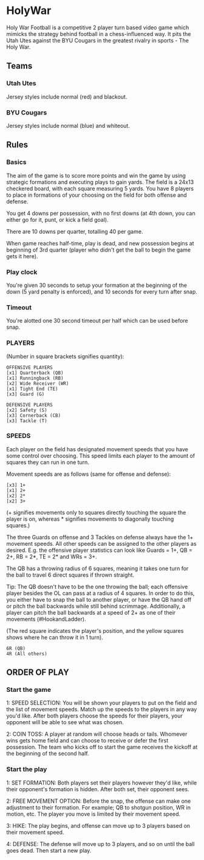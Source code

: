 # HolyWar
Holy War Football is a competitive 2 player turn based video game which mimicks the strategy behind football in a chess-influenced way. It pits the Utah Utes against the BYU Cougars in the greatest rivalry in sports - The Holy War.

## Teams

### Utah Utes

Jersey styles include normal (red) and blackout.

### BYU Cougars

Jersey styles include normal (blue) and whiteout.

## Rules

### Basics

The aim of the game is to score more points and win the game by using strategic formations and executing plays to gain yards. The field is a 24x13 checkered board, with each square measuring 5 yards. You have 8 players to place in formations of your choosing on the field for both offense and defense.

You get 4 downs per possession, with no first downs (at 4th down, you can either go for it, punt, or kick a field goal).

There are 10 downs per quarter, totalling 40 per game.

When game reaches half-time, play is dead, and new possession begins at beginning of 3rd quarter (player who didn't get the ball to begin the game gets it here).

### Play clock

You're given 30 seconds to setup your formation at the beginning of the down (5 yard penalty is enforced), and 10 seconds for every turn after snap.

### Timeout

You're alotted one 30 second timeout per half which can be used before snap.

### PLAYERS

(Number in square brackets signifies quantity):

    OFFENSIVE PLAYERS
    [x1] Quarterback (QB)
    [x1] Runningback (RB)
    [x2] Wide Receiver (WR)
    [x1] Tight End (TE)
    [x3] Guard (G)

    DEFENSIVE PLAYERS
    [x2] Safety (S)
    [x3] Cornerback (CB)
    [x3] Tackle (T)

### SPEEDS

Each player on the field has designated movement speeds that you have some control over choosing. This speed limits each player to the amount of squares they can run in one turn.

Movement speeds are as follows (same for offense and defense):

    [x3] 1+
    [x1] 2+
    [x2] 2*
    [x2] 3+

(+ signifies movements only to squares directly touching the square the player is on, whereas * signifies movements to diagonally touching squares.)

The three Guards on offense and 3 Tackles on defense always have the 1+ movement speeds. All other speeds can be assigned to the other players as desired. E.g. the offensive player statistics can look like Guards = 1+, QB = 2+, RB = 2*, TE = 2* and WRs = 3+.

The QB has a throwing radius of 6 squares, meaning it takes one turn for the ball to travel 6 direct squares if thrown straight.

Tip: The QB doesn't have to be the one throwing the ball; each offensive player besides the OL can pass at a radius of 4 squares. In order to do this, you either have to snap the ball to another player, or have the QB hand off or pitch the ball backwards while still behind scrimmage. Additionally, a player can pitch the ball backwards at a speed of 2+ as one of their movements (#HookandLadder).

(The red square indicates the player's position, and the yellow squares shows where he can throw it in 1 turn).

    6R (QB)
    4R (All others)

## ORDER OF PLAY

### Start the game

1: SPEED SELECTION: You will be shown your players to put on the field and the list of movement speeds. Match up the speeds to the players in any way you'd like. After both players choose the speeds for their players, your opponent will be able to see what was chosen.

2: COIN TOSS: A player at random will choose heads or tails. Whomever wins gets home field and can choose to receive or defer the first possession. The team who kicks off to start the game receives the kickoff at the beginning of the second half.

### Start the play

1: SET FORMATION: Both players set their players however they'd like, while their opponent's formation is hidden. After both set, their opponent sees.

2: FREE MOVEMENT OPTION: Before the snap, the offense can make one adjustment to their formation. For example; QB to shotgun position, WR in motion, etc. The player you move is limited by their movement speed.

3: HIKE: The play begins, and offense can move up to 3 players based on their movement speed.

4: DEFENSE: The defense will move up to 3 players, and so on until the ball goes dead. Then start a new play.
